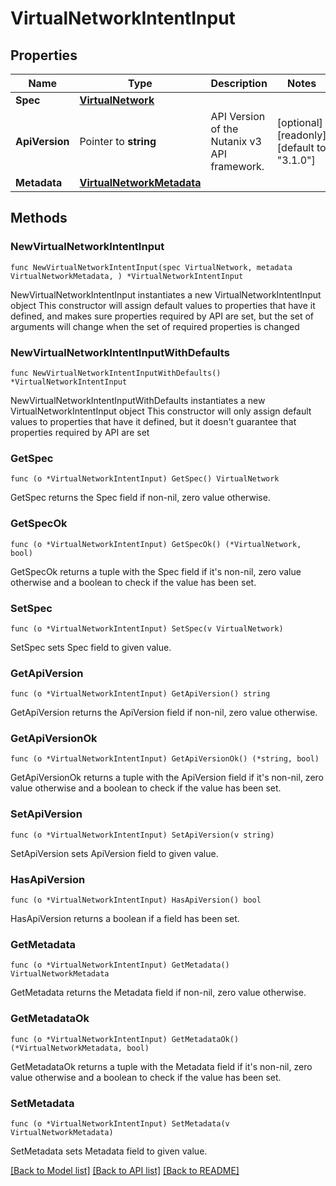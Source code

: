 # VirtualNetworkIntentInput

## Properties

Name | Type | Description | Notes
------------ | ------------- | ------------- | -------------
**Spec** | [**VirtualNetwork**](VirtualNetwork.md) |  | 
**ApiVersion** | Pointer to **string** | API Version of the Nutanix v3 API framework. | [optional] [readonly] [default to "3.1.0"]
**Metadata** | [**VirtualNetworkMetadata**](VirtualNetworkMetadata.md) |  | 

## Methods

### NewVirtualNetworkIntentInput

`func NewVirtualNetworkIntentInput(spec VirtualNetwork, metadata VirtualNetworkMetadata, ) *VirtualNetworkIntentInput`

NewVirtualNetworkIntentInput instantiates a new VirtualNetworkIntentInput object
This constructor will assign default values to properties that have it defined,
and makes sure properties required by API are set, but the set of arguments
will change when the set of required properties is changed

### NewVirtualNetworkIntentInputWithDefaults

`func NewVirtualNetworkIntentInputWithDefaults() *VirtualNetworkIntentInput`

NewVirtualNetworkIntentInputWithDefaults instantiates a new VirtualNetworkIntentInput object
This constructor will only assign default values to properties that have it defined,
but it doesn't guarantee that properties required by API are set

### GetSpec

`func (o *VirtualNetworkIntentInput) GetSpec() VirtualNetwork`

GetSpec returns the Spec field if non-nil, zero value otherwise.

### GetSpecOk

`func (o *VirtualNetworkIntentInput) GetSpecOk() (*VirtualNetwork, bool)`

GetSpecOk returns a tuple with the Spec field if it's non-nil, zero value otherwise
and a boolean to check if the value has been set.

### SetSpec

`func (o *VirtualNetworkIntentInput) SetSpec(v VirtualNetwork)`

SetSpec sets Spec field to given value.


### GetApiVersion

`func (o *VirtualNetworkIntentInput) GetApiVersion() string`

GetApiVersion returns the ApiVersion field if non-nil, zero value otherwise.

### GetApiVersionOk

`func (o *VirtualNetworkIntentInput) GetApiVersionOk() (*string, bool)`

GetApiVersionOk returns a tuple with the ApiVersion field if it's non-nil, zero value otherwise
and a boolean to check if the value has been set.

### SetApiVersion

`func (o *VirtualNetworkIntentInput) SetApiVersion(v string)`

SetApiVersion sets ApiVersion field to given value.

### HasApiVersion

`func (o *VirtualNetworkIntentInput) HasApiVersion() bool`

HasApiVersion returns a boolean if a field has been set.

### GetMetadata

`func (o *VirtualNetworkIntentInput) GetMetadata() VirtualNetworkMetadata`

GetMetadata returns the Metadata field if non-nil, zero value otherwise.

### GetMetadataOk

`func (o *VirtualNetworkIntentInput) GetMetadataOk() (*VirtualNetworkMetadata, bool)`

GetMetadataOk returns a tuple with the Metadata field if it's non-nil, zero value otherwise
and a boolean to check if the value has been set.

### SetMetadata

`func (o *VirtualNetworkIntentInput) SetMetadata(v VirtualNetworkMetadata)`

SetMetadata sets Metadata field to given value.



[[Back to Model list]](../README.md#documentation-for-models) [[Back to API list]](../README.md#documentation-for-api-endpoints) [[Back to README]](../README.md)


